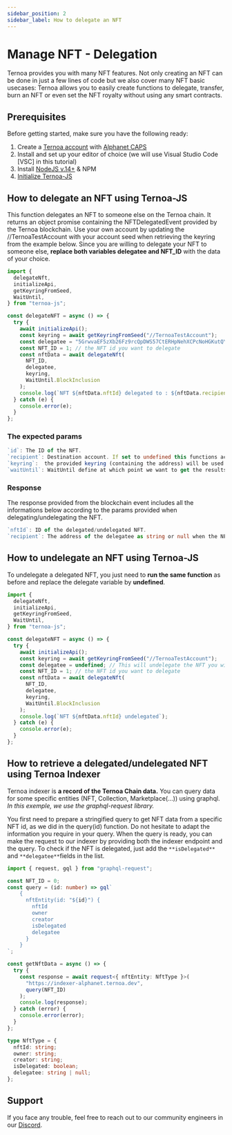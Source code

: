 ```yaml
---
sidebar_position: 2
sidebar_label: How to delegate an NFT
---
```


# Manage NFT - Delegation

Ternoa provides you with many NFT features. Not only creating an NFT can be done in just a few lines of code but we also cover many NFT basic usecases: Ternoa allows you to easily create functions to delegate, transfer, burn an NFT or even set the NFT royalty without using any smart contracts.

## Prerequisites

Before getting started, make sure you have the following ready:

1. Create a [Ternoa account](/for-developers/get-started/create-account) with [Alphanet CAPS](/for-developers/get-started/create-account#step-2-get-some-free-test-caps-tokens)
2. Install and set up your editor of choice (we will use Visual Studio Code [VSC] in this tutorial)
3. Install [NodeJS v.14+](https://nodejs.org/en/download/) & NPM
4. [Initialize Ternoa-JS](/for-developers/get-started/install-ternoa-js#step-2-initialize-ternoa-js)

## How to delegate an NFT using Ternoa-JS

This function delegates an NFT to someone else on the Ternoa chain. It returns an object promise containing the NFTDelegatedEvent provided by the Ternoa blockchain.
Use your own account by updating the //TernoaTestAccount with your account seed when retrieving the keyring from the example below. Since you are willing to delegate your NFT to someone else, **replace both variables delegatee and NFT_ID** with the data of your choice.

```typescript showLineNumbers
import {
  delegateNft,
  initializeApi,
  getKeyringFromSeed,
  WaitUntil,
} from "ternoa-js";

const delegateNFT = async () => {
  try {
    await initializeApi();
    const keyring = await getKeyringFromSeed("//TernoaTestAccount");
    const delegatee = "5GrwvaEF5zXb26Fz9rcQpDWS57CtERHpNehXCPcNoHGKutQY"; // The destination account address.
    const NFT_ID = 1; // the NFT id you want to delegate
    const nftData = await delegateNft(
      NFT_ID,
      delegatee,
      keyring,
      WaitUntil.BlockInclusion
    );
    console.log(`NFT ${nftData.nftId} delegated to : ${nftData.recipient}`);
  } catch (e) {
    console.error(e);
  }
};
```

### The expected params

```typescript
`id`: The ID of the NFT.
`recipient`: Destination account. If set to undefined this functions acts as a way to undelegate a delegated NFT.
`keyring`:  the provided keyring (containing the address) will be used to sign the transaction and pay the execution fee.
`waitUntil`: WaitUntil define at which point we want to get the results of the transaction execution: BlockInclusion or BlockFinalization.
```

### Response

The response provided from the blockchain event includes all the informations below according to the params provided when delegating/undelegating the NFT.

```typescript
`nftId`: ID of the delegated/undelegated NFT.
`recipient`: The address of the delegatee as string or null when the NFT is undelegated.
```

## How to undelegate an NFT using Ternoa-JS

To undelegate a delegated NFT, you just need to **run the same function** as before and replace the delegate variable by **undefined**.

```typescript showLineNumbers
import {
  delegateNft,
  initializeApi,
  getKeyringFromSeed,
  WaitUntil,
} from "ternoa-js";

const delegateNFT = async () => {
  try {
    await initializeApi();
    const keyring = await getKeyringFromSeed("//TernoaTestAccount");
    const delegatee = undefined; // This will undelegate the NFT you will pass in params below.
    const NFT_ID = 1; // the NFT id you want to delegate
    const nftData = await delegateNft(
      NFT_ID,
      delegatee,
      keyring,
      WaitUntil.BlockInclusion
    );
    console.log(`NFT ${nftData.nftId} undelegated`);
  } catch (e) {
    console.error(e);
  }
};
```

## How to retrieve a delegated/undelegated NFT using Ternoa Indexer

Ternoa indexer is **a record of the Ternoa Chain data.**
You can query data for some specific entities (NFT, Collection, Marketplace(...)) using graphql.
_In this exemple, we use the graphql-request library._

You first need to prepare a stringified query to get NFT data from a specific NFT id, as we did in the query(id) function.
Do not hesitate to adapt the information you require in your query. When the query is ready, you can make the request to our indexer by providing both the indexer endpoint and the query. To check if the NFT is delegated, just add the `**isDelegated**` and `**delegatee**`fields in the list.

```typescript showLineNumbers
import { request, gql } from "graphql-request";

const NFT_ID = 0;
const query = (id: number) => gql`
    {
      nftEntity(id: "${id}") {
        nftId
        owner
        creator
        isDelegated
        delegatee
      }
    }
`;

const getNftData = async () => {
  try {
    const response = await request<{ nftEntity: NftType }>(
      "https://indexer-alphanet.ternoa.dev",
      query(NFT_ID)
    );
    console.log(response);
  } catch (error) {
    console.error(error);
  }
};

type NftType = {
  nftId: string;
  owner: string;
  creator: string;
  isDelegated: boolean;
  delegatee: string | null;
};
```

## Support

If you face any trouble, feel free to reach out to our community engineers in our [Discord](https://discord.gg/fUmBkPpnRu).

